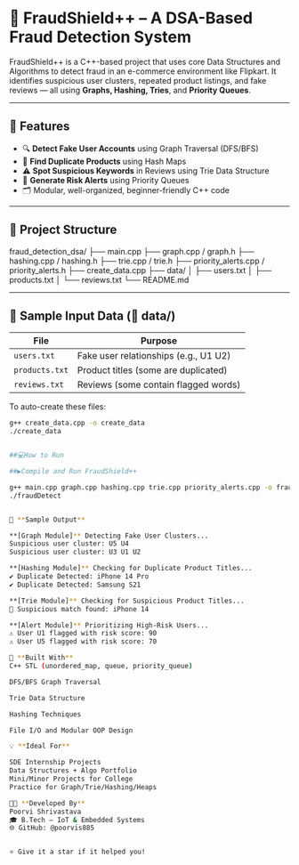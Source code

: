 # 🚨 FraudShield++ – A DSA-Based Fraud Detection System

FraudShield++ is a C++-based project that uses core Data Structures and Algorithms to detect fraud in an e-commerce environment like Flipkart. It identifies suspicious user clusters, repeated product listings, and fake reviews — all using **Graphs, Hashing, Tries**, and **Priority Queues**.

---

## 🎯 Features

- 🔍 **Detect Fake User Accounts** using Graph Traversal (DFS/BFS)
- 🧬 **Find Duplicate Products** using Hash Maps
- ⚠️ **Spot Suspicious Keywords** in Reviews using Trie Data Structure
- 🚨 **Generate Risk Alerts** using Priority Queues
- 🗂️ Modular, well-organized, beginner-friendly C++ code

---

## 📂 Project Structure

fraud_detection_dsa/
├── main.cpp
├── graph.cpp / graph.h
├── hashing.cpp / hashing.h
├── trie.cpp / trie.h
├── priority_alerts.cpp / priority_alerts.h
├── create_data.cpp
├── data/
│ ├── users.txt
│ ├── products.txt
│ └── reviews.txt
└── README.md


---

## 🧪 Sample Input Data (📁 data/)

| File         | Purpose                                |
|--------------|----------------------------------------|
| `users.txt`   | Fake user relationships (e.g., U1 U2) |
| `products.txt`| Product titles (some are duplicated)  |
| `reviews.txt` | Reviews (some contain flagged words)  |

To auto-create these files:
```bash
g++ create_data.cpp -o create_data
./create_data


##💻How to Run

##▶️Compile and Run FraudShield++

g++ main.cpp graph.cpp hashing.cpp trie.cpp priority_alerts.cpp -o fraudDetect
./fraudDetect


📸 **Sample Output**

**[Graph Module]** Detecting Fake User Clusters...
Suspicious user cluster: U5 U4
Suspicious user cluster: U3 U1 U2

**[Hashing Module]** Checking for Duplicate Product Titles...
✔️ Duplicate Detected: iPhone 14 Pro
✔️ Duplicate Detected: Samsung S21

**[Trie Module]** Checking for Suspicious Product Titles...
🚨 Suspicious match found: iPhone 14

**[Alert Module]** Prioritizing High-Risk Users...
⚠️ User U1 flagged with risk score: 90
⚠️ User U5 flagged with risk score: 70

🧠 **Built With**
C++ STL (unordered_map, queue, priority_queue)

DFS/BFS Graph Traversal

Trie Data Structure

Hashing Techniques

File I/O and Modular OOP Design

💡 **Ideal For**

SDE Internship Projects
Data Structures + Algo Portfolio
Mini/Minor Projects for College
Practice for Graph/Trie/Hashing/Heaps

👩‍💻 **Developed By**
Poorvi Shrivastava
🎓 B.Tech – IoT & Embedded Systems
🌐 GitHub: @poorvis885


⭐ Give it a star if it helped you!



